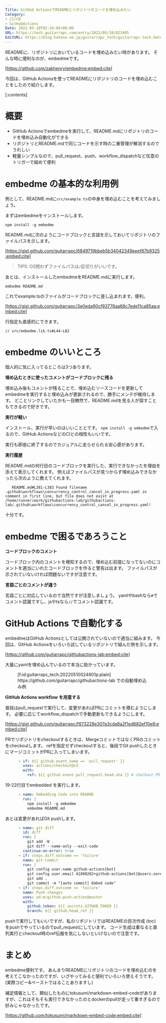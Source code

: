 ```yaml
---
Title: GitHub ActionsでREADMEにリポジトリのコードを埋め込みたい
Category:
- CI/CD
- GitHubActions
Date: 2022-05-10T02:34:05+09:00
URL: https://tech.guitarrapc.com/entry/2022/05/10/023405
EditURL: https://blog.hatena.ne.jp/guitarrapc_tech/guitarrapc-tech.hatenablog.com/atom/entry/13574176438090935122
---
```


READMEに、リポジトリにおいているコードを埋め込みたい時があります。
そんな時に便利なのが、embedmeです。

[https://github.com/zakhenry/embedme:embed:cite]

今回は、GitHub Actionsを使ってREADMEにリポジトリのコードを埋め込むことをしたので紹介します。

[:contents]

# 概要

* GitHub Actionsでembedmeを実行して、README.mdにリポジトリのコードを埋め込み自動化ができる
* リポジトリとREADME.mdで同じコードを示す時の二重管理が解消するのでうれしい
* 軽量シンプルなので、pull_request、push、workflow_dispatchなど任意のトリガーで組めて便利

# embedme の基本的な利用例

例として、README.mdに`src/example.ts`の中身を埋め込むことを考えてみましょう。

まずはembedmeをインストールします。

```shell
npm install -g embedme
```

README.mdに次のようにコードブロックと言語を示しておいてリポジトリのファイルパスを示します。

[https://gist.github.com/guitarrapc/6849719bbeb5b34042349eeef87b9325:embed:cite]

> TIPS: OS問わずファイルパスは`/`区切りがいいです。

あとは、インストールしたembedmeをREADME.mdに実行します。

```shell
embedme README.md
```

これでexample.tsのファイルがコードブロックに差し込まれます。便利。

[https://gist.github.com/guitarrapc/3e0eda90cf93776aa68c7ede11ca85aa:embed:cite]

行指定も直感的にできます。

```
// src/embedme.lib.ts#L44-L82
```

# embedme のいいところ

個人的に気に入ってるところは3つあります。

**埋め込むときに使ったコメントがコードブロックに残る**

埋め込み後もコメントが残ることで、埋め込むソースコードを更新してembedmeを実行すると埋め込みが更新されるので、勝手にメンテが維持します。
どことリンクしていたかも一目瞭然で、README.mdを見る人が探すこともできるので好きです。

**実行が軽い**

インストール、実行が早いのはいいこととです。
`npm install -g embedme`で入るので、GitHub ActionsなどのCIとの相性もいいです。

実行も即座に終了するのでカジュアルに走らせられる安心感があります。

**実行履歴**

README.mdの何行目のコードブロックを実行した、実行できなかったを理由を添えて表示してくれます。
例えばファイルパスが見つからず埋め込みできなかったら次のように教えてくれます。

```
   README.md#L381-L383 Found filename .github\workflows\concurrency_control_cancel_in_progress.yaml in comment in first line, but file does not exist at /home/runner/work/githubactions-lab/githubactions-lab/.github\workflows\concurrency_control_cancel_in_progress.yaml!
```

十分です。

# embedme で困るであろうこと

**コードブロックのコメント**

コードブロック内のコメントを検知するので、埋め込む前提になってないのにコメントを適当にいれたコードブロックを作ると警告は出ます。
ファイルパスが示されていないければ問題ないですが注意です。

**言語ごとのコメントが違う**

言語ごとに対応しているので当然ですが注意しましょう。
yamlやbashなら`#`でコメント認識ですし、jsやtsなら`//`でコメント認識です。

# GitHub Actions で自動化する

embedmeはGitHub Actionsとしては公開されていないので適当に組みます。
今回は、GitHub Actionsをいろいろ試しているリポジトリで組んだ例を示します。

[https://github.com/guitarrapc/githubactions-lab:embed:cite]

大量にyamlを埋め込んでいるので本当に助かっています。

<figure class="figure-image figure-image-fotolife" title="https://github.com/guitarrapc/githubactions-lab での自動埋め込み例">[f:id:guitarrapc_tech:20220510024601p:plain]<figcaption>https://github.com/guitarrapc/githubactions-lab での自動埋め込み例</figcaption></figure>

**GitHub Actions workflow を用意する**

普段はpull_requestで実行して、変更があればPRにコミットを積むようにします。
必要に応じてworkflow_dispatchで手動更新もできるようにします。

[https://gist.github.com/guitarrapc/f873228e307a3cda8a2f1ed682ef10e8:embed:cite]

PRでリポジトリをcheckoutするときは、MergeコミットではなくPRのコミットをcheckoutします。
refを指定せずcheckoutすると、後段でGit pushしたときにマージコミットがPRに入ってしまいます。

```yaml
      - if: ${{ github.event_name == 'pull_request' }}
        uses: actions/checkout@v3
        with:
          ref: ${{ github.event.pull_request.head.sha }} # checkout PR HEAD commit instead of merge commit
```

19-22行目でembedded  を実行します。

```yaml
      - name: Embedding Code into README
        run: |
          npm install -g embedme
          embedme README.md
```

あとは変更があればGit pushします。

```yaml
      - name: git diff
        id: diff
        run: |
          git add -N .
          git diff --name-only --exit-code
        continue-on-error: true
      - if: steps.diff.outcome == 'failure'
        name: git-commit
        run: |
          git config user.name github-actions[bot]
          git config user.email 41898282+github-actions[bot]@users.noreply.github.com
          git add .
          git commit -m "[auto commit] Embed code"
      - if: steps.diff.outcome == 'failure'
        name: Push changes
        uses: ad-m/github-push-action@master
        with:
          github_token: ${{ secrets.GITHUB_TOKEN }}
          branch: ${{ github.head_ref }}
```

pushで実行してもいいですが、私のリポジトリではREADMEの目次作成 (toc) をpushでやっているのでpull_requestにしています。
コード生成は重なると直列実行とcheckout時のref伝搬を気にしないといけないので注意です。

# まとめ

embedme便利です。
あんまりREADMEにリポジトリのコードを埋め込むのを考えてこなかったのですが、いざやってみると便利でいろいろ使えそうです。(実際コピー&ペーストではることありますし)

補足情報として、類似したものにtokusumi/markdown-embed-codeがありますが、これはそもそも実行できなかったのとdockerのpullが走って重すぎるので好みじゃなかったです。

[https://github.com/tokusumi/markdown-embed-code:embed:cite]
